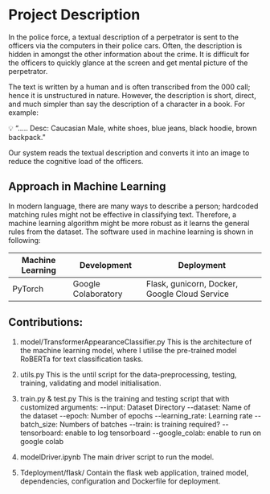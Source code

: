 # Project Description

In the police force, a textual description of a perpetrator is sent to the officers via the computers in their police cars. Often, the description is hidden in amongst the other information about the crime. It is difficult for the officers to quickly glance at the screen and get mental picture of the perpetrator.

The text is written by a human and is often transcribed from the 000 call; hence it is unstructured in nature. However, the description is short, direct, and much simpler than say the description of a character in a book. For example:

<aside>
💡 “.....  Desc: Caucasian Male, white shoes, blue jeans, black hoodie, brown backpack."

Our system reads the textual description and converts it into an image to reduce the cognitive load of the officers.

# Approach in Machine Learning

In modern language, there are many ways to describe a person; hardcoded matching rules might not be effective in classifying text. Therefore, a machine learning algorithm might be more robust as it learns the general rules from the dataset. The software used in machine learning is shown in following:

| Machine Learning | Development         | Deployment                                    |
| ---------------- | ------------------- | --------------------------------------------- |
| PyTorch          | Google Colaboratory | Flask, gunicorn, Docker, Google Cloud Service |

# Contributions:

1. model/TransformerAppearanceClassifier.py
   This is the architecture of the machine learning model, where I utilise the pre-trained model RoBERTa for text classification tasks.

2. utils.py
   This is the until script for the data-preprocessing, testing, training, validating and model initialisation.

3. train.py & test.py
   This is the training and testing script that with customized arguments:
   --input: Dataset Directory
   --dataset: Name of the dataset
   --epoch: Number of epochs
   --learning_rate: Learning rate
   --batch_size: Numbers of batches
   --train: is training required?
   --tensorboard: enable to log tensorboard
   --google_colab: enable to run on google colab

4. modelDriver.ipynb
   The main driver script to run the model.

5. Tdeployment/flask/
   Contain the flask web application, trained model, dependencies, configuration and Dockerfile for deployment.
